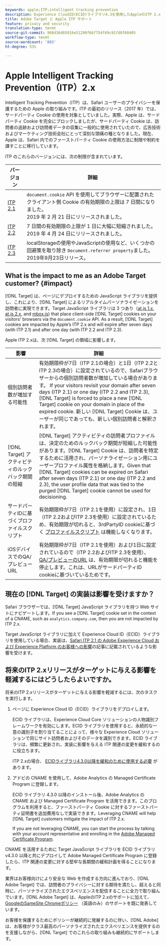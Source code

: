 ```yaml
---
keywords: apple;ITP;intelligent tracking prevention
description: Experience CloudID(ECID)ライブラリ4.3を使用したAppleのITP 2.xのAdobe Targetサポートに関する情報です。
title: Adobe Target と Apple ITP サポート
feature: privacy and security
translation-type: tm+mt
source-git-commit: 968d36d65016e51290f6bf754f69c91fd8f68405
workflow-type: tm+mt
source-wordcount: '883'
ht-degree: 53%

---
```



# Apple Intelligent Tracking Prevention（ITP）2.x

Intelligent Tracking Prevention（ITP）は、Safari ユーザーのプライバシーを保護するための Apple の取り組みです。ITP の最初のリリース（2017 年）では、サードパーティ Cookie の使用を対象としていました。実際、Apple は、サードパーティ Cookie を完全にブロックしましたが、サードパーティ Cookie は、訪問者の追跡および訪問者データの収集に一般的に使用されていたので、広告技術およびマーケティング技術会社にとって深刻な頭痛の種となりました。現在、Apple は、Safari 内でのファーストパーティ Cookie の使用方法に制限や制約を課すことに移行しています。

ITP のこれらのバージョンには、次の制限が含まれています。

| バージョン | 詳細 |
| --- | --- |
| [ITP 2.1](https://webkit.org/blog/8613/intelligent-tracking-prevention-2-1/) | `document.cookie` API を使用してブラウザーに配置されたクライアント側 Cookie の有効期限の上限は 7 日間になりました。<br>2019 年 2 月 21 日にリリースされました。 |
| [ITP 2.2](https://webkit.org/blog/8828/intelligent-tracking-prevention-2-2/) | 7 日間の有効期限の上限が 1 日に大幅に短縮されました。<br>2019 年 4 月 24 日にリリースされました。 |
| [ITP 2.3](https://webkit.org/blog/9521/intelligent-tracking-prevention-2-3/) | localStorageの使用やJavaScriptの使用など、いくつかの回避策を取り除き `Document.referrer property`ました。<br>2019年9月23日リリース。 |

## What is the impact to me as an Adobe Target customer? {#impact}

[!DNL Target] は、ページにデプロイするための JavaScript ライブラリを提供し、これにより、[!DNL Target] によるリアルタイムパーソナライゼーションを訪問者に実現できます。Target JavaScript ライブラリは 3 つあり（[at.js 1.x, at.js 2.x](/help/c-implementing-target/c-implementing-target-for-client-side-web/c-how-atjs-works/how-atjs-works.md), and [mbox.js](/help/c-implementing-target/c-implementing-target-for-client-side-web/t-mbox-download/mbox-download.md)) that place client-side [!DNL Target] cookies on your visitors&#39; browsers via the `document.cookie` API. As a result, [!DNL Target] cookies are impacted by Apple’s ITP 2.x and will expire after seven days (with ITP 2.1) and after one day (with ITP 2.2 and ITP 2.3).

Apple ITP 2.xは、次 [!DNL Target] の領域に影響します。

| 影響 | 詳細 |
| --- | --- |
| 個別訪問者数が増加する可能性 | 有効期限枠が7日（ITP 2.1の場合）と1日（ITP 2.2とITP 2.3の場合）に設定されているので、Safariブラウザーからの個別訪問者数が増加している場合があります。 If your visitors revisit your domain after seven days (ITP 2.1) or one day (ITP 2.2 and ITP 2.3), [!DNL Target] is forced to place a new [!DNL Target] cookie on your domain in place of the expired cookie. 新しい [!DNL Target] Cookie は、ユーザーが同じであっても、新しい個別訪問者と解釈されます。 |
| [!DNL Target] アクティビティのルックバック期間の短縮 | [!DNL Target] アクティビティの訪問者プロファイルは、決定のためのルックバック期間が短縮した可能性があります。[!DNL Target] Cookie は、訪問者を特定するために活用され、パーソナライゼーション用にユーザープロファイル属性を格納します。Given that [!DNL Target] cookies can be expired on Safari after seven days (ITP 2.1) or one day (ITP 2.2 and 2.3), the user profile data that was tied to the purged [!DNL Target] cookie cannot be used for decisioning. |
| サードパーティIDに基づくプロファイルスクリプト | 有効期限枠が7日（ITP 2.1を使用）に設定され、1日（ITP 2.2およびITP 2.3を使用）に設定されているため、有効期限が切れると、3rdPartyID cookieに基づく [プロファイルスクリプト](/help/c-target/c-visitor-profile/profile-parameters.md) は機能しなくなります。 |
| iOSデバイスでのQA/プレビューURL | 有効期限枠が7日（ITP 2.1を使用）および1日に設定されているので（ITP 2.2およびITP 2.3を使用）、 [QA/プレビューのURL](/help/c-activities/c-activity-qa/activity-qa.md) は、有効期限が切れると機能を停止します。これは、URLがサードパーティID cookieに基づいているためです。 |

## 現在の [!DNL Target] の実装は影響を受けますか？

Safari ブラウザーでは、[!DNL Target] JavaScript ライブラリを持つ Web サイトにナビゲートします。If you see a [!DNL Target] cookie set in the context of a CNAME, such as `analytics.company.com`, then you are not impacted by ITP 2.x.

Target JavaScript ライブラリに加えて Experience Cloud ID（ECID）ライブラリを使用している場合、実装は、[Safari ITP 2.1 の Adobe Experience Cloud および Experience Platform のお客様への影響](https://medium.com/adobetech/safari-itp-2-1-impact-on-adobe-experience-cloud-customers-9439cecb55ac)の記事に記載されているような影響を受けます。

## 将来のITP 2.xリリースがターゲットに与える影響を軽減するにはどうしたらよいですか。

将来のITP 2.xリリースがターゲットに与える影響を軽減するには、次のタスクを実行します。

1. ページに Experience Cloud ID（ECID）ライブラリをデプロイします。

   ECID ライブラリは、Experience Cloud Core ソリューションの人物識別フレームワークを有効にします。ECID ライブラリを使用すると、永続的な一意の識別子を割り当てることによって、様々な Experience Cloud ソリューションで同じサイト訪問者およびそのデータを識別できます。ECID ライブラリは、頻繁に更新され、実装に影響を与える ITP 関連の変更を緩和するのに役立ちます。

   ITP 2.xの場合、 [ECIDライブラリ4.3.0以降を緩和のために使用する必要](https://experienceleague.adobe.com/docs/id-service/using/release-notes/release-notes.html) があります。

1. アドビの CNAME を使用して、Adobe Analytics の Managed Certificate Program に登録します。

   ECID ライブラリ 4.3.0 以降のインストール後、Adobe Analytics の CNAME および Managed Certificate Program を活用できます。このプログラムを利用すると、ファーストパーティ Cookie に対するファーストパーティ証明書を追加費用なしで実装できます。Leveraging CNAME will help [!DNL Target] customers mitigate the impact of ITP 2.x.

   If you are not leveraging CNAME, you can start the process by talking with your account representative and enrolling in the [Adobe Managed Certificate Program](https://experienceleague.adobe.com/docs/core-services/interface/ec-cookies/cookies-first-party.html#adobe-managed-certificate-program).

CNAME を活用するために Target JavaScript ライブラリを ECID ライブラリ v4.3.0 以降と共にデプロイして Adobe Managed Certificate Program に登録したら、ITP 関連の変更に対する堅牢な長期間の緩和計画を得ることになります。

業界はお客様向けにより安全な Web を作成する方向に進んでおり、[!DNL Adobe Target] では、訪問者のプライバシーに対する期待を満たし、超えると同時に、パーソナライズされたエクスペリエンスを配信することに全力で取り組んでいます。[!DNL Adobe Target] は、AppleのITP 2.xのサポートに加えて、 [GoogleのSameSite Chromeポリシー](/help/c-implementing-target/c-considerations-before-you-implement-target/c-privacy/google-chrome-samesite-cookie-policies.md) （英語のみ）のサポートを既に発表しています。

お客様を保護するためにポリシーが継続的に発展するのに伴い、[!DNL Adobe] は、お客様がクラス最高のパーソナライズされたエクスペリエンスを提供するのを支援しながら、[!DNL Target] でのこれらの取り組みも継続的にサポートします。

